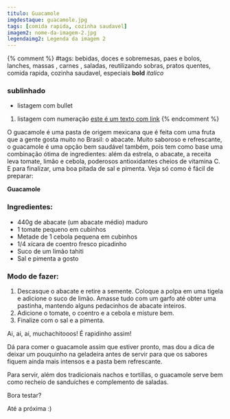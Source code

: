 ```yaml
---
titulo: Guacamole
imgdestaque: guacamole.jpg
tags: [comida rapida, cozinha saudavel]
imagem2: nome-da-imagem-2.jpg
legendaimg2: Legenda da imagem 2
---
```

{% comment %}
#tags: bebidas, doces e sobremesas, paes e bolos, lanches, massas , carnes , saladas, reutilizando sobras, pratos quentes, comida rapida, cozinha saudavel, especiais
**bold**
*italico*
### sublinhado
* listagem com bullet
1. listagem com numeração
[este é um texto com link](https://www.enderecodolink.com)
{% endcomment %}

O guacamole é uma pasta de origem mexicana que é feita com uma fruta que a gente gosta muito no Brasil: o abacate. Muito saboroso e refrescante, o guacamole é uma opção bem saudável também, pois tem como base uma combinação ótima de ingredientes: além da estrela, o abacate, a receita leva tomate, limão e cebola, poderosos antioxidantes cheios de vitamina C. E para finalizar, uma boa pitada de sal e pimenta. Veja só como é fácil de preparar:

**Guacamole**

### Ingredientes:
* 440g de abacate (um abacate médio) maduro
* 1 tomate pequeno em cubinhos
* Metade de 1 cebola pequena em cubinhos
* 1/4 xícara de coentro fresco picadinho
* Suco de um limão tahiti
* Sal e pimenta a gosto

### Modo de fazer:

1. Descasque o abacate e retire a semente. Coloque a polpa em uma tigela e adicione o suco de limão. Amasse tudo com um garfo até obter uma pastinha, mantendo alguns pedacinhos de abacate inteiros. 
2. Adicione o tomate, o coentro e a cebola e misture bem.
3. Finalize com o sal e a pimenta. 

Ai, ai, ai, muchachitooos! É rapidinho assim! 

Dá para comer o guacamole assim que estiver pronto, mas dou a dica de deixar um pouquinho na geladeira antes de servir para que os sabores fiquem ainda mais intensos e a pasta bem refrescante. 

Para servir, além dos tradicionais nachos e tortillas, o guacamole serve bem como recheio de sanduíches e complemento de saladas. 

Bora testar?

Até a próxima :)



